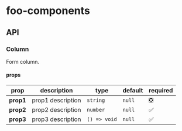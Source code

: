 # foo-components

## API

### Column

Form column.

#### props

| prop      | description       | type                                | default | required                      |
| --------- | ----------------- | ----------------------------------- | ------- | ----------------------------- |
| **prop1** | prop1 description | `string`                            | `null`  | :negative_squared_cross_mark: |
| **prop2** | prop2 description | `number`                            | `null`  | :white_check_mark:            |
| **prop3** | prop3 description | `() => void`                        | `null`  | :white_check_mark:            |
